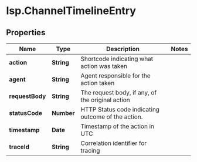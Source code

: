# Isp.ChannelTimelineEntry

## Properties

Name | Type | Description | Notes
------------ | ------------- | ------------- | -------------
**action** | **String** | Shortcode indicating what action was taken | 
**agent** | **String** | Agent responsible for the action taken | 
**requestBody** | **String** | The request body, if any, of the original action | 
**statusCode** | **Number** | HTTP Status code indicating outcome of the action. | 
**timestamp** | **Date** | Timestamp of the action in UTC | 
**traceId** | **String** | Correlation identifier for tracing | 


